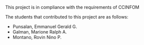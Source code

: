 This project is in compliance with the requirements of CCINFOM

The students that contributed to this project are as follows:
- Punsalan, Emmanuel Gerald G.
- Galman, Marione Ralph A.
- Montano, Rovin Nino P.
